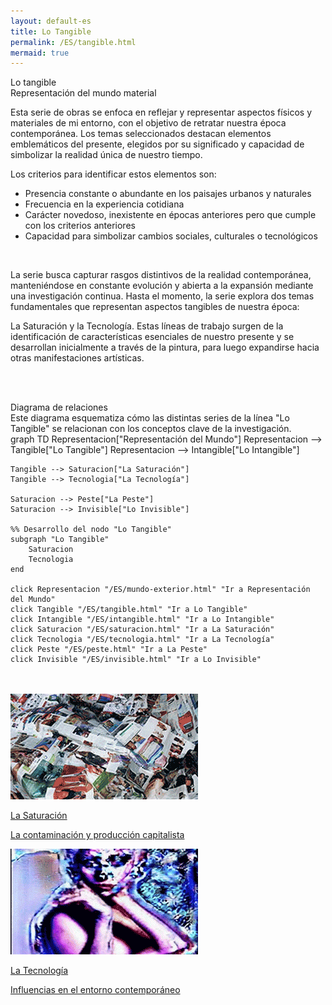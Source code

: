 ```yaml
---
layout: default-es
title: Lo Tangible
permalink: /ES/tangible.html
mermaid: true
---
```



<div class="titulo">Lo tangible</div>

<div class="subtitulo">Representación del mundo material</div>

<p class="parrafo">
Esta serie de obras se enfoca en reflejar y representar aspectos físicos y materiales de mi entorno, con el objetivo de retratar nuestra época contemporánea. Los temas seleccionados destacan elementos emblemáticos del presente, elegidos por su significado y capacidad de simbolizar la realidad única de nuestro tiempo.
</p>

<p class="parrafo">
Los criterios para identificar estos elementos son:
</p>

<ul class="parrafo">
    <li>Presencia constante o abundante en los paisajes urbanos y naturales</li>
    <li>Frecuencia en la experiencia cotidiana</li>
    <li>Carácter novedoso, inexistente en épocas anteriores pero que cumple con los criterios anteriores</li>
    <li>Capacidad para simbolizar cambios sociales, culturales o tecnológicos</li>
</ul>

<br>
<p class="parrafo">
La serie busca capturar rasgos distintivos de la realidad contemporánea, manteniéndose en constante evolución y abierta a la expansión mediante una investigación continua. Hasta el momento, la serie explora dos temas fundamentales que representan aspectos tangibles de nuestra época:
</p>

<p class="parrafo">
La Saturación y la Tecnología. Estas líneas de trabajo surgen de la identificación de características esenciales de nuestro presente y se desarrollan inicialmente a través de la pintura, para luego expandirse hacia otras manifestaciones artísticas.
</p>

<br><br>
<!-- Diagrama Mermaid -->
<div class="subtitulo">Diagrama de relaciones</div>
<div class="parrafo">
Este diagrama esquematiza cómo las distintas series de la línea "Lo Tangible" se relacionan con los conceptos clave de la investigación.
</div>

<div class="mermaid">
graph TD
    Representacion["Representación del Mundo"]
    Representacion --> Tangible["Lo Tangible"]
    Representacion --> Intangible["Lo Intangible"]

    Tangible --> Saturacion["La Saturación"]
    Tangible --> Tecnologia["La Tecnología"]

    Saturacion --> Peste["La Peste"]
    Saturacion --> Invisible["Lo Invisible"]

    %% Desarrollo del nodo "Lo Tangible"
    subgraph "Lo Tangible"
        Saturacion
        Tecnologia
    end

    click Representacion "/ES/mundo-exterior.html" "Ir a Representación del Mundo"
    click Tangible "/ES/tangible.html" "Ir a Lo Tangible"
    click Intangible "/ES/intangible.html" "Ir a Lo Intangible"
    click Saturacion "/ES/saturacion.html" "Ir a La Saturación"
    click Tecnologia "/ES/tecnologia.html" "Ir a La Tecnología"
    click Peste "/ES/peste.html" "Ir a La Peste"
    click Invisible "/ES/invisible.html" "Ir a Lo Invisible"
</div>
<br><br>
<!-- botones -->

<div class="button-container">
    <a href="/ES/saturacion.html" class="fancy-button">
        <div class="button-content">
            <img src="/assets/img/animacion-boton-la-saturacion.gif" alt="La Saturación">
            <p class="title">La Saturación</p>
            <p class="subtitle">La contaminación y producción capitalista</p>
        </div>
    </a>
    <a href="/ES/tecnologia.html" class="fancy-button">
        <div class="button-content">
            <img src="/assets/img/animacion-boton-la-tecnologia.gif" alt="La Tecnología">
            <p class="title">La Tecnología</p>
            <p class="subtitle">Influencias en el entorno contemporáneo</p>
        </div>
    </a>
</div>
